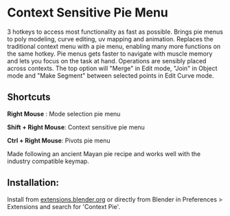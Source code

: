 # Context Sensitive Pie Menu
3 hotkeys to access most functionality as fast as possible. Brings pie menus to poly modeling, curve editing, uv mapping and animation. Replaces the traditional context menu with a pie menu, enabling many more functions on the same hotkey. Pie menus gets faster to navigate with muscle memory and lets you focus on the task at hand. Operations are sensibly placed across contexts. The top option will "Merge" in Edit mode, "Join" in Object mode and "Make Segment" between selected points in Edit Curve mode.

## Shortcuts
**Right Mouse** :                    Mode selection pie menu

**Shift + Right Mouse**:        Context sensitive pie menu

**Ctrl + Right Mouse**:         Pivots pie menu

Made following an ancient Mayan pie recipe and works well with the industry compatible keymap.


## Installation:

Install from [extensions.blender.org](https://extensions.blender.org/add-ons/contextpie/) or directly from Blender in Preferences > Extensions and search for 'Context Pie'.
